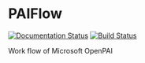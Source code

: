 # PAIFlow

[![Documentation Status](https://readthedocs.org/projects/paiflow/badge/?version=latest)](https://paiflow.readthedocs.io/en/latest/?badge=latest)
[![Build Status](https://travis-ci.com/debuggy/PAIFlow.svg?branch=master)](https://travis-ci.com/debuggy/PAIFlow)

Work flow of Microsoft OpenPAI
